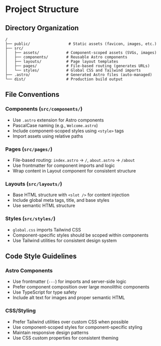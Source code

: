 # Project Structure

## Directory Organization

```
/
├── public/                 # Static assets (favicon, images, etc.)
├── src/
│   ├── assets/            # Component-scoped assets (SVGs, images)
│   ├── components/        # Reusable Astro components
│   ├── layouts/           # Page layout templates
│   ├── pages/             # File-based routing (generates URLs)
│   └── styles/            # Global CSS and Tailwind imports
├── .astro/                # Generated Astro files (auto-managed)
└── dist/                  # Production build output
```

## File Conventions

### Components (`src/components/`)
- Use `.astro` extension for Astro components
- PascalCase naming (e.g., `Welcome.astro`)
- Include component-scoped styles using `<style>` tags
- Import assets using relative paths

### Pages (`src/pages/`)
- File-based routing: `index.astro` → `/`, `about.astro` → `/about`
- Use frontmatter for component imports and logic
- Wrap content in Layout component for consistent structure

### Layouts (`src/layouts/`)
- Base HTML structure with `<slot />` for content injection
- Include global meta tags, title, and base styles
- Use semantic HTML structure

### Styles (`src/styles/`)
- `global.css` imports Tailwind CSS
- Component-specific styles should be scoped within components
- Use Tailwind utilities for consistent design system

## Code Style Guidelines

### Astro Components
- Use frontmatter (`---`) for imports and server-side logic
- Prefer component composition over large monolithic components
- Use TypeScript for type safety
- Include alt text for images and proper semantic HTML

### CSS/Styling
- Prefer Tailwind utilities over custom CSS when possible
- Use component-scoped styles for component-specific styling
- Maintain responsive design patterns
- Use CSS custom properties for consistent theming
